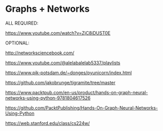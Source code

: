 # Graphs + Networks

ALL REQUIRED:

https://www.youtube.com/watch?v=ZjC8iDUST0E

OPTIONAL:

http://networksciencebook.com/

https://www.youtube.com/@alelabalelab5337/playlists

https://www.pik-potsdam.de/~donges/pyunicorn/index.html

https://github.com/jakobrunge/tigramite/tree/master

https://www.packtpub.com/en-us/product/hands-on-graph-neural-networks-using-python-9781804617526

https://github.com/PacktPublishing/Hands-On-Graph-Neural-Networks-Using-Python

https://web.stanford.edu/class/cs224w/

